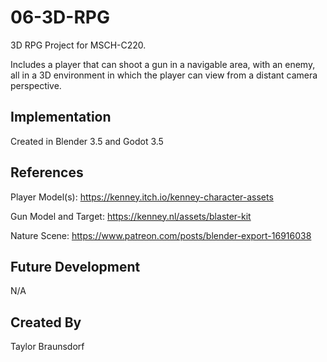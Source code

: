 # 06-3D-RPG

3D RPG Project for MSCH-C220.

Includes a player that can shoot a gun in a navigable area, with an enemy, all in a 3D environment in which the player can view from a distant camera perspective.

## Implementation

Created in Blender 3.5 and Godot 3.5

## References

Player Model(s): https://kenney.itch.io/kenney-character-assets

Gun Model and Target: https://kenney.nl/assets/blaster-kit

Nature Scene: https://www.patreon.com/posts/blender-export-16916038

## Future Development

N/A

## Created By

Taylor Braunsdorf

